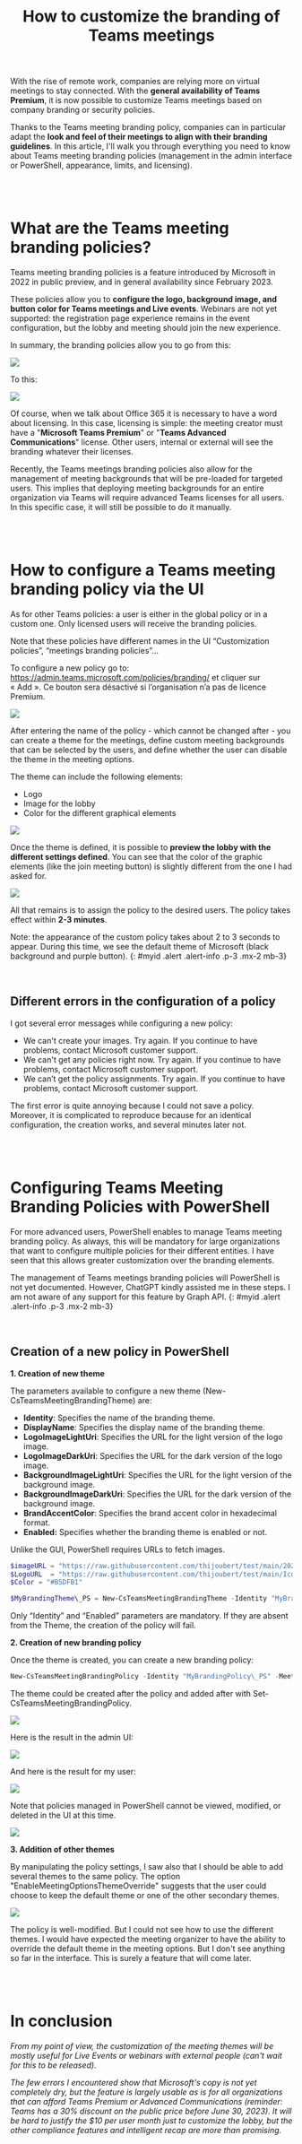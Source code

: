 ﻿---
title: "How to customize the branding of Teams meetings"
subtitle:
excerpt: "Thanks to the Teams meeting branding policy, companies can in particular adapt the look and feel of their meetings to align with their branding guidelines"    
tags:
  - Microsoft Teams
  - Office 365
  - PowerShell
header_img : "./assets/img/posts/2023-02-28_Teams-Meetings-Branding-Policy_2.png"
---

With the rise of remote work, companies are relying more on virtual meetings to stay connected. With the **general availability of Teams Premium**, it is now possible to customize Teams meetings based on company branding or security policies. 

Thanks to the Teams meeting branding policy, companies can in particular adapt the **look and feel of their meetings to align with their branding guidelines**. In this article, I'll walk you through everything you need to know about Teams meeting branding policies (management in the admin interface or PowerShell, appearance, limits, and licensing).

<br />
<br />

# What are the Teams meeting branding policies? 

Teams meeting branding policies is a feature introduced by Microsoft in 2022 in public preview, and in general availability since February 2023. 

These policies allow you to **configure the logo, background image, and button color for Teams meetings and Live events**. Webinars are not yet supported: the registration page experience remains in the event configuration, but the lobby and meeting should join the new experience. 

In summary, the branding policies allow you to go from this: 

<img src="https://thijoubert.github.io/assets/img/posts/2023-02-28_Teams-Meetings-Branding-Policy_1.png">

To this: 

<img src="https://thijoubert.github.io/assets/img/posts/2023-02-28_Teams-Meetings-Branding-Policy_2.png">

Of course, when we talk about Office 365 it is necessary to have a word about licensing. In this case, licensing is simple: the meeting creator must have a "**Microsoft Teams Premium**" or "**Teams Advanced Communications**" license. Other users, internal or external will see the branding whatever their licenses. 

Recently, the Teams meetings branding policies also allow for the management of meeting backgrounds that will be pre-loaded for targeted users. This implies that deploying meeting backgrounds for an entire organization via Teams will require advanced Teams licenses for all users. In this specific case, it will still be possible to do it manually.

<br />
<br />

# How to configure a Teams meeting branding policy via the UI

As for other Teams policies: a user is either in the global policy or in a custom one. Only licensed users will receive the branding policies. 

Note that these policies have different names in the UI “Customization policies”, “meetings branding policies”… 

To configure a new policy go to: <https://admin.teams.microsoft.com/policies/branding/> et cliquer sur « Add ». Ce bouton sera désactivé si l’organisation n’a pas de licence Premium. 

<img src="https://thijoubert.github.io/assets/img/posts/2023-02-28_Teams-Meetings-Branding-Policy_3.png">

After entering the name of the policy - which cannot be changed after - you can create a theme for the meetings, define custom meeting backgrounds that can be selected by the users, and define whether the user can disable the theme in the meeting options.

The theme can include the following elements: 
- Logo
- Image for the lobby
- Color for the different graphical elements 

<img src="https://thijoubert.github.io/assets/img/posts/2023-02-28_Teams-Meetings-Branding-Policy_4.png">

Once the theme is defined, it is possible to **preview the lobby with the different settings defined**. You can see that the color of the graphic elements (like the join meeting button) is slightly different from the one I had asked for. 

<img src="https://thijoubert.github.io/assets/img/posts/2023-02-28_Teams-Meetings-Branding-Policy_5.png">

All that remains is to assign the policy to the desired users. The policy takes effect within **2-3 minutes**. 

Note: the appearance of the custom policy takes about 2 to 3 seconds to appear. During this time, we see the default theme of Microsoft (black background and purple button). 
{: #myid .alert .alert-info .p-3 .mx-2 mb-3}


<br />

## Different errors in the configuration of a policy

I got several error messages while configuring a new policy: 
- We can't create your images. Try again. If you continue to have problems, contact Microsoft customer support.
- We can't get any policies right now. Try again. If you continue to have problems, contact Microsoft customer support.
- We can’t get the policy assignments. Try again. If you continue to have problems, contact Microsoft customer support.

The first error is quite annoying because I could not save a policy. Moreover, it is complicated to reproduce because for an identical configuration, the creation works, and several minutes later not.

<br />
<br />

# Configuring Teams Meeting Branding Policies with PowerShell 

For more advanced users, PowerShell enables to manage Teams meeting branding policy. As always, this will be mandatory for large organizations that want to configure multiple policies for their different entities. I have seen that this allows greater customization over the branding elements. 

The management of Teams meetings branding policies will PowerShell is not yet documented. However, ChatGPT kindly assisted me in these steps. I am not aware of any support for this feature by Graph API.
{: #myid .alert .alert-info .p-3 .mx-2 mb-3}


<br />

## Creation of a new policy in PowerShell 

**1. Creation of new theme**

The parameters available to configure a new theme (New-CsTeamsMeetingBrandingTheme) are:
- **Identity**: Specifies the name of the branding theme.
- **DisplayName**: Specifies the display name of the branding theme.
- **LogoImageLightUri**: Specifies the URL for the light version of the logo image.
- **LogoImageDarkUri**: Specifies the URL for the dark version of the logo image.
- **BackgroundImageLightUri**: Specifies the URL for the light version of the background image.
- **BackgroundImageDarkUri**: Specifies the URL for the dark version of the background image.
- **BrandAccentColor**: Specifies the brand accent color in hexadecimal format.
- **Enabled:** Specifies whether the branding theme is enabled or not.

Unlike the GUI, PowerShell requires URLs to fetch images.  

```powershell
$imageURL = "https://raw.githubusercontent.com/thijoubert/test/main/2020-08-11\_La%20Garde\_004.jpg"
$LogoURL  = "https://raw.githubusercontent.com/thijoubert/test/main/Icone\_wikipedia\_hobbit\_m.svg%20(1).png"
$Color = "#B5DFB1"

$MyBrandingTheme\_PS = New-CsTeamsMeetingBrandingTheme -Identity "MyBrandingTheme\_PS" -DisplayName "MyBrandingTheme\_PS" -LogoImageLightUri $LogoURL -LogoImageDarkUri $LogoURL -BackgroundImageLightUri $imageURL -BackgroundImageDarkUri  $imageURL -BrandAccentColor $Color -Enabled $true
```

Only “Identity” and “Enabled” parameters are mandatory. If they are absent from the Theme, the creation of the policy will fail. 

**2. Creation of new branding policy**

Once the theme is created, you can create a new branding policy:

```powershell
New-CsTeamsMeetingBrandingPolicy -Identity "MyBrandingPolicy\_PS" -MeetingBrandingThemes $MyBrandingTheme\_PS -DefaultTheme "MyBrandingTheme\_PS" -EnableMeetingOptionsThemeOverride $false 
```

The theme could be created after the policy and added after with Set-CsTeamsMeetingBrandingPolicy.

<img src="https://thijoubert.github.io/assets/img/posts/2023-02-28_Teams-Meetings-Branding-Policy_6.png">

Here is the result in the admin UI: 

<img src="https://thijoubert.github.io/assets/img/posts/2023-02-28_Teams-Meetings-Branding-Policy_7.png">

And here is the result for my user: 

<img src="https://thijoubert.github.io/assets/img/posts/2023-02-28_Teams-Meetings-Branding-Policy_8.png">

Note that policies managed in PowerShell cannot be viewed, modified, or deleted in the UI at this time.

<img src="https://thijoubert.github.io/assets/img/posts/2023-02-28_Teams-Meetings-Branding-Policy_9.png">


**3. Addition of other themes**

By manipulating the policy settings, I saw also that I should be able to add several themes to the same policy. The option "EnableMeetingOptionsThemeOverride" suggests that the user could choose to keep the default theme or one of the other secondary themes.

<img src="https://thijoubert.github.io/assets/img/posts/2023-02-28_Teams-Meetings-Branding-Policy_10.png">

The policy is well-modified. But I could not see how to use the different themes. I would have expected the meeting organizer to have the ability to override the default theme in the meeting options. But I don't see anything so far in the interface. This is surely a feature that will come later.

<br />
<br />

# In conclusion 

*From my point of view, the customization of the meeting themes will be mostly useful for Live Events or webinars with external people (can't wait for this to be released).* 

*The few errors I encountered show that Microsoft's copy is not yet completely dry, but the feature is largely usable as is for all organizations that can afford Teams Premium or Advanced Communications (reminder: Teams has a 30% discount on the public price before June 30, 2023). It will be hard to justify the $10 per user month just to customize the lobby, but the other compliance features and intelligent recap are more than promising.*